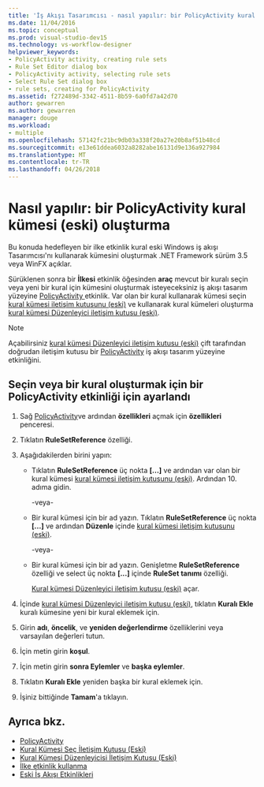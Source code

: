 ```yaml
---
title: 'İş Akışı Tasarımcısı - nasıl yapılır: bir PolicyActivity kural kümesi (eski) oluşturma'
ms.date: 11/04/2016
ms.topic: conceptual
ms.prod: visual-studio-dev15
ms.technology: vs-workflow-designer
helpviewer_keywords:
- PolicyActivity activity, creating rule sets
- Rule Set Editor dialog box
- PolicyActivity activity, selecting rule sets
- Select Rule Set dialog box
- rule sets, creating for PolicyActivity
ms.assetid: f272489d-3342-4511-8b59-6a0fd7a42d70
author: gewarren
ms.author: gewarren
manager: douge
ms.workload:
- multiple
ms.openlocfilehash: 57142fc21bc9db03a338f20a27e20b8af51b48cd
ms.sourcegitcommit: e13e61ddea6032a8282abe16131d9e136a927984
ms.translationtype: MT
ms.contentlocale: tr-TR
ms.lasthandoff: 04/26/2018
---
```

# <a name="how-to-create-a-policyactivity-rule-set-legacy"></a>Nasıl yapılır: bir PolicyActivity kural kümesi (eski) oluşturma

Bu konuda hedefleyen bir ilke etkinlik kural eski Windows iş akışı Tasarımcısı'nı kullanarak kümesini oluşturmak .NET Framework sürüm 3.5 veya WinFX açıklar.

 Sürüklenen sonra bir **İlkesi** etkinlik öğesinden **araç** mevcut bir kuralı seçin veya yeni bir kural için kümesini oluşturmak isteyeceksiniz iş akışı tasarım yüzeyine [PolicyActivity ](http://go.microsoft.com/fwlink?LinkID=65019) etkinlik. Var olan bir kural kullanarak kümesi seçin [kural kümesi iletişim kutusunu (eski)](../workflow-designer/select-rule-set-dialog-box-legacy.md) ve kullanarak kural kümeleri oluşturma [kural kümesi Düzenleyici iletişim kutusu (eski)](../workflow-designer/rule-set-editor-dialog-box-legacy.md).

> [!NOTE]
> Açabilirsiniz [kural kümesi Düzenleyici iletişim kutusu (eski)](../workflow-designer/rule-set-editor-dialog-box-legacy.md) çift tarafından doğrudan iletişim kutusu bir [PolicyActivity](http://go.microsoft.com/fwlink?LinkID=65019) iş akışı tasarım yüzeyine etkinliğini.

## <a name="to-select-or-create-a-rule-set-for-a-policyactivity-activity"></a>Seçin veya bir kural oluşturmak için bir PolicyActivity etkinliği için ayarlandı

1.  Sağ [PolicyActivity](http://go.microsoft.com/fwlink?LinkID=65019)ve ardından **özellikleri** açmak için **özellikleri** penceresi.

2.  Tıklatın **RuleSetReference** özelliği.

3.  Aşağıdakilerden birini yapın:

    -   Tıklatın **RuleSetReference** üç nokta **[...]** ve ardından var olan bir kural kümesi [kural kümesi iletişim kutusunu (eski)](../workflow-designer/select-rule-set-dialog-box-legacy.md). Ardından 10. adıma gidin.

         -veya-

    -   Bir kural kümesi için bir ad yazın. Tıklatın **RuleSetReference** üç nokta **[...]** ve ardından **Düzenle** içinde [kural kümesi iletişim kutusunu (eski)](../workflow-designer/select-rule-set-dialog-box-legacy.md).

         -veya-

    -   Bir kural kümesi için bir ad yazın. Genişletme **RuleSetReference** özelliği ve select üç nokta **[...]**  içinde **RuleSet tanımı** özelliği.

         [Kural kümesi Düzenleyici iletişim kutusu (eski)](../workflow-designer/rule-set-editor-dialog-box-legacy.md) açar.

4.  İçinde [kural kümesi Düzenleyici iletişim kutusu (eski)](../workflow-designer/rule-set-editor-dialog-box-legacy.md), tıklatın **Kuralı Ekle** kuralı kümesine yeni bir kural eklemek için.

5.  Girin **adı**, **öncelik**, ve **yeniden değerlendirme** özelliklerini veya varsayılan değerleri tutun.

6.  İçin metin girin **koşul**.

7.  İçin metin girin **sonra Eylemler** ve **başka eylemler**.

8.  Tıklatın **Kuralı Ekle** yeniden başka bir kural eklemek için.

9. İşiniz bittiğinde **Tamam**'a tıklayın.

## <a name="see-also"></a>Ayrıca bkz.

- [PolicyActivity](http://go.microsoft.com/fwlink?LinkID=65019)
- [Kural Kümesi Seç İletişim Kutusu (Eski)](../workflow-designer/select-rule-set-dialog-box-legacy.md)
- [Kural Kümesi Düzenleyicisi İletişim Kutusu (Eski)](../workflow-designer/rule-set-editor-dialog-box-legacy.md)
- [İlke etkinlik kullanma](http://go.microsoft.com/fwlink?LinkID=65004)
- [Eski İş Akışı Etkinlikleri ](../workflow-designer/legacy-workflow-activities.md)